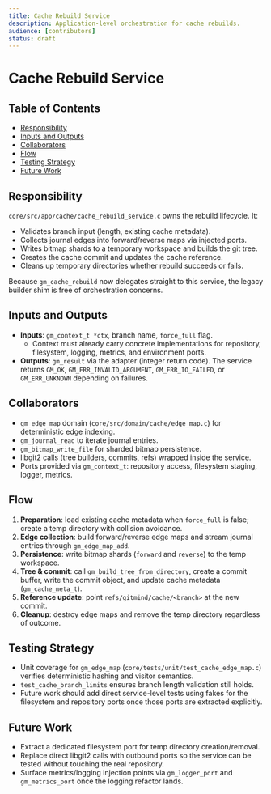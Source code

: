```yaml
---
title: Cache Rebuild Service
description: Application-level orchestration for cache rebuilds.
audience: [contributors]
status: draft
---
```


# Cache Rebuild Service

## Table of Contents

- [Responsibility](#responsibility)
- [Inputs and Outputs](#inputs-and-outputs)
- [Collaborators](#collaborators)
- [Flow](#flow)
- [Testing Strategy](#testing-strategy)
- [Future Work](#future-work)

## Responsibility

`core/src/app/cache/cache_rebuild_service.c` owns the rebuild lifecycle. It:

- Validates branch input (length, existing cache metadata).
- Collects journal edges into forward/reverse maps via injected ports.
- Writes bitmap shards to a temporary workspace and builds the git tree.
- Creates the cache commit and updates the cache reference.
- Cleans up temporary directories whether rebuild succeeds or fails.

Because `gm_cache_rebuild` now delegates straight to this service, the legacy builder shim is free of orchestration concerns.

## Inputs and Outputs

- **Inputs**: `gm_context_t *ctx`, branch name, `force_full` flag.
  - Context must already carry concrete implementations for repository, filesystem, logging, metrics, and environment ports.
- **Outputs**: `gm_result` via the adapter (integer return code). The service returns `GM_OK`, `GM_ERR_INVALID_ARGUMENT`, `GM_ERR_IO_FAILED`, or `GM_ERR_UNKNOWN` depending on failures.

## Collaborators

- `gm_edge_map` domain (`core/src/domain/cache/edge_map.c`) for deterministic edge indexing.
- `gm_journal_read` to iterate journal entries.
- `gm_bitmap_write_file` for sharded bitmap persistence.
- libgit2 calls (tree builders, commits, refs) wrapped inside the service.
- Ports provided via `gm_context_t`: repository access, filesystem staging, logger, metrics.

## Flow

1. **Preparation**: load existing cache metadata when `force_full` is false; create a temp directory with collision avoidance.
2. **Edge collection**: build forward/reverse edge maps and stream journal entries through `gm_edge_map_add`.
3. **Persistence**: write bitmap shards (`forward` and `reverse`) to the temp workspace.
4. **Tree & commit**: call `gm_build_tree_from_directory`, create a commit buffer, write the commit object, and update cache metadata (`gm_cache_meta_t`).
5. **Reference update**: point `refs/gitmind/cache/<branch>` at the new commit.
6. **Cleanup**: destroy edge maps and remove the temp directory regardless of outcome.

## Testing Strategy

- Unit coverage for `gm_edge_map` (`core/tests/unit/test_cache_edge_map.c`) verifies deterministic hashing and visitor semantics.
- `test_cache_branch_limits` ensures branch length validation still holds.
- Future work should add direct service-level tests using fakes for the filesystem and repository ports once those ports are extracted explicitly.

## Future Work

- Extract a dedicated filesystem port for temp directory creation/removal.
- Replace direct libgit2 calls with outbound ports so the service can be tested without touching the real repository.
- Surface metrics/logging injection points via `gm_logger_port` and `gm_metrics_port` once the logging refactor lands.

